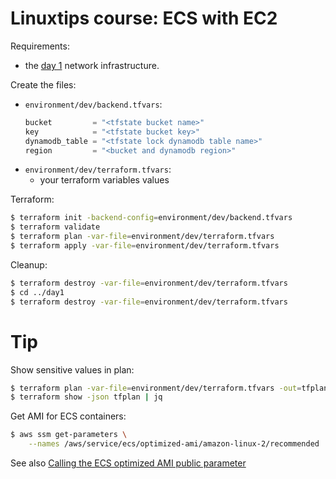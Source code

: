# Linuxtips course: ECS with EC2

Requirements:

* the [day 1](../day1/README.md) network infrastructure.

Create the files:
* `environment/dev/backend.tfvars`:
  ```tf
  bucket         = "<tfstate bucket name>"
  key            = "<tfstate bucket key>"
  dynamodb_table = "<tfstate lock dynamodb table name>"
  region         = "<bucket and dynamodb region>"
  ```
* `environment/dev/terraform.tfvars`:
  * your terraform variables values

Terraform:

```bash
$ terraform init -backend-config=environment/dev/backend.tfvars
$ terraform validate
$ terraform plan -var-file=environment/dev/terraform.tfvars
$ terraform apply -var-file=environment/dev/terraform.tfvars
```

Cleanup:

```bash
$ terraform destroy -var-file=environment/dev/terraform.tfvars
$ cd ../day1
$ terraform destroy -var-file=environment/dev/terraform.tfvars
```

# Tip

Show sensitive values in plan:

```bash
$ terraform plan -var-file=environment/dev/terraform.tfvars -out=tfplan
$ terraform show -json tfplan | jq
```

Get AMI for ECS containers:

```bash
$ aws ssm get-parameters \
    --names /aws/service/ecs/optimized-ami/amazon-linux-2/recommended
```

See also [Calling the ECS optimized AMI public parameter](https://docs.aws.amazon.com/systems-manager/latest/userguide/parameter-store-public-parameters-ecs.html)

